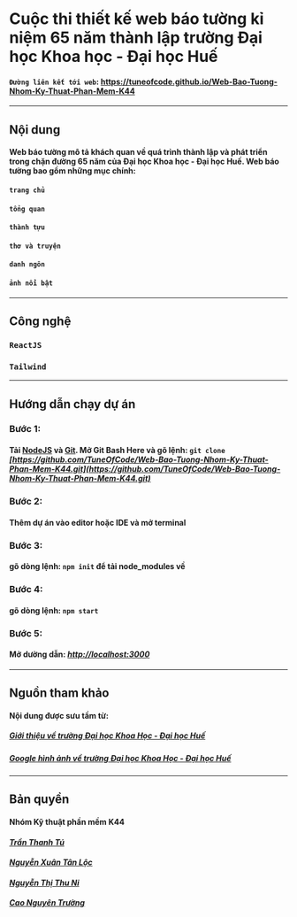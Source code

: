 # **Cuộc thi thiết kế web báo tường kỉ niệm 65 năm thành lập trường Đại học Khoa học - Đại học Huế**

#### **`Đường liên kết tới web`**: https://tuneofcode.github.io/Web-Bao-Tuong-Nhom-Ky-Thuat-Phan-Mem-K44

---

## **Nội dung**

#### **Web báo tường mô tả khách quan về quá trình thành lập và phát triển trong chặn đường** **65 năm của Đại học Khoa học - Đại học Huế. Web báo tường bao gồm những mục chính**:

#### **` trang chủ `**

#### **`tổng quan`**

#### **`thành tựu`**

#### **`thơ và truyện`**

#### **`danh ngôn`**

#### **`ảnh nổi bật`**

---

## **Công nghệ**

### **`ReactJS`**

### **`Tailwind`**

---

## **Hướng dẫn chạy dự án**

### **Bước 1**:

#### **Tải [NodeJS](https://nodejs.org/) và [Git](https://git-scm.com/). Mở Git Bash Here và gõ lệnh:** **`git clone`** _[https://github.com/TuneOfCode/Web-Bao-Tuong-Nhom-Ky-Thuat-Phan-Mem-K44.git](https://github.com/TuneOfCode/Web-Bao-Tuong-Nhom-Ky-Thuat-Phan-Mem-K44.git)_

### **Bước 2**:

#### **Thêm dự án vào editor hoặc IDE và mở terminal**

### **Bước 3**:

#### **gõ dòng lệnh:** **`npm init`** **để tải node_modules về**

### **Bước 4**:

#### **gõ dòng lệnh:** **`npm start`**

### **Bước 5**:

#### **Mở dường dẫn:** **_[http://localhost:3000](http://localhost:3000)_**

---

## **Nguồn tham khảo**

#### **Nội dung được sưu tầm từ**:

##### **_[Giới thiệu về trường Đại học Khoa Học - Đại học Huế](http://husc.hueuni.edu.vn/cocautochuc.php)_**

##### **_[Google hình ảnh về trường Đại học Khoa Học - Đại học Huế](https://www.google.com/search?source=univ&tbm=isch&q=%E1%BA%A3nh+tr%C6%B0%E1%BB%9Dng+%C4%91%E1%BA%A1i+h%E1%BB%8Dc+khoa+h%E1%BB%8Dc+Hu%E1%BA%BF)_**

---

## **Bản quyền**

#### Nhóm Kỹ thuật phần mềm K44

#### **_[Trần Thanh Tú](https://www.facebook.com/3T.2208/)_**

#### **_[Nguyễn Xuân Tân Lộc](https://www.facebook.com/twilight.nxt/)_**

#### **_[Nguyễn Thị Thu Ni](https://www.facebook.com/Thao03.uylinh/)_**

#### **_[Cao Nguyên Trường](https://www.facebook.com/truongcao2012/)_**
